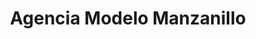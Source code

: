 ---
title: "Agencia Modelo Manzanillo"
url: /manzanillo/agencia-modelo-manzanillo/
shop: mayorista
---